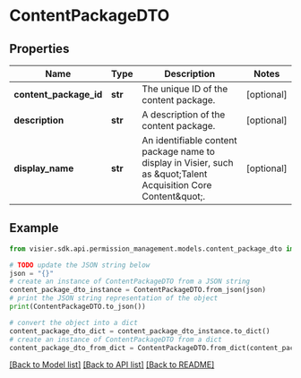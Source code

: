 # ContentPackageDTO


## Properties

Name | Type | Description | Notes
------------ | ------------- | ------------- | -------------
**content_package_id** | **str** | The unique ID of the content package. | [optional] 
**description** | **str** | A description of the content package. | [optional] 
**display_name** | **str** | An identifiable content package name to display in Visier, such as \&quot;Talent Acquisition Core Content\&quot;. | [optional] 

## Example

```python
from visier.sdk.api.permission_management.models.content_package_dto import ContentPackageDTO

# TODO update the JSON string below
json = "{}"
# create an instance of ContentPackageDTO from a JSON string
content_package_dto_instance = ContentPackageDTO.from_json(json)
# print the JSON string representation of the object
print(ContentPackageDTO.to_json())

# convert the object into a dict
content_package_dto_dict = content_package_dto_instance.to_dict()
# create an instance of ContentPackageDTO from a dict
content_package_dto_from_dict = ContentPackageDTO.from_dict(content_package_dto_dict)
```
[[Back to Model list]](../README.md#documentation-for-models) [[Back to API list]](../README.md#documentation-for-api-endpoints) [[Back to README]](../README.md)


